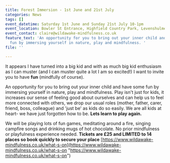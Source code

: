```yaml
---
title: Forest Immersion - 1st June and 21st July
categories: News
tags: []
event_datetime: Saturday 1st June and Sunday 21st July 10-1pm
event_location: Bowler St Entrance, Highfield Country Park, Levenshulme
event_contact: claire@wildawake-mindfulness.co.uk
feature_text: 'An opportunity for you to bring out your inner child and have some
  fun by immersing yourself in nature, play and mindfulness. '
file: ''

---
```

It appears I have turned into a big kid and with as much big kid enthusiasm as I can muster (and I can muster quite a lot I am so excited!) I want to invite you to have **fun** (mindfully of course).

An opportunity for you to bring out your inner child and have some fun by immersing yourself in nature, play and mindfulness. Play isn't just for kids, it increases our sense of feeling good about ourselves and can help us to feel more connected with others, we drop our usual roles (mother, father, carer, friend, boss, colleague) and 'just be' as kids do so easily. We are all kids at heart- we have just forgotten how to be. **Lets learn to play again.**

We will be playing lots of fun games, meditating around a fire, singing campfire songs and drinking mugs of hot chocolate. No prior mindfulness or playfulness experience needed. **Tickets are £25 and LIMITED to 14 places so book quickly to secure your place** [https://www.wildawake-mindfulness.co.uk/what-s-on](https://www.wildawake-mindfulness.co.uk/what-s-on "https://www.wildawake-mindfulness.co.uk/what-s-on")